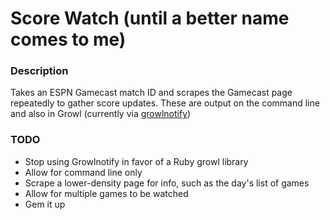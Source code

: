 # Score Watch (until a better name comes to me)

### Description
Takes an ESPN Gamecast match ID and scrapes the Gamecast page repeatedly to gather score updates. These are output on the command line and also in Growl (currently via [growlnotify](http://growl.info/extras.php#growlnotify))

### TODO
* Stop using Growlnotify in favor of a Ruby growl library
* Allow for command line only
* Scrape a lower-density page for info, such as the day's list of games
* Allow for multiple games to be watched
* Gem it up
